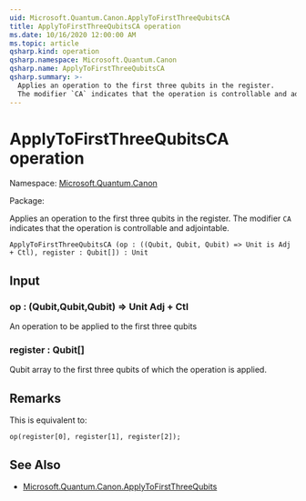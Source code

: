```yaml
---
uid: Microsoft.Quantum.Canon.ApplyToFirstThreeQubitsCA
title: ApplyToFirstThreeQubitsCA operation
ms.date: 10/16/2020 12:00:00 AM
ms.topic: article
qsharp.kind: operation
qsharp.namespace: Microsoft.Quantum.Canon
qsharp.name: ApplyToFirstThreeQubitsCA
qsharp.summary: >-
  Applies an operation to the first three qubits in the register.
  The modifier `CA` indicates that the operation is controllable and adjointable.
---
```


# ApplyToFirstThreeQubitsCA operation

Namespace: [Microsoft.Quantum.Canon](xref:Microsoft.Quantum.Canon)

Package: [](https://nuget.org/packages/)


Applies an operation to the first three qubits in the register.The modifier `CA` indicates that the operation is controllable and adjointable.

```Q#
ApplyToFirstThreeQubitsCA (op : ((Qubit, Qubit, Qubit) => Unit is Adj + Ctl), register : Qubit[]) : Unit
```


## Input

### op : (Qubit,Qubit,Qubit) => Unit Adj + Ctl

An operation to be applied to the first three qubits


### register : Qubit[]

Qubit array to the first three qubits of which the operation is applied.



## Remarks

This is equivalent to:```qsharpop(register[0], register[1], register[2]);```

## See Also

- [Microsoft.Quantum.Canon.ApplyToFirstThreeQubits](xref:Microsoft.Quantum.Canon.ApplyToFirstThreeQubits)